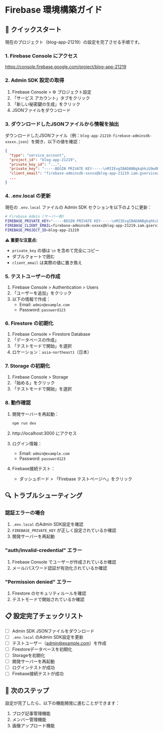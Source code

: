 # Firebase 環境構築ガイド

## 🚀 クイックスタート

現在のプロジェクト（blog-app-21219）の設定を完了させる手順です。

### 1. Firebase Console にアクセス

https://console.firebase.google.com/project/blog-app-21219

### 2. Admin SDK 設定の取得

1. Firebase Console > ⚙️ プロジェクト設定
2. 「サービス アカウント」タブをクリック
3. 「新しい秘密鍵の生成」をクリック
4. JSONファイルをダウンロード

### 3. ダウンロードしたJSONファイルから情報を抽出

ダウンロードしたJSONファイル（例：`blog-app-21219-firebase-adminsdk-xxxxx.json`）を開き、以下の値を確認：

```json
{
  "type": "service_account",
  "project_id": "blog-app-21219",
  "private_key_id": "...",
  "private_key": "-----BEGIN PRIVATE KEY-----\nMIIEvgIBADANBgkqhkiG9w0BAQEFAASCBKgwggSkAgEAAoIBAQC...\n-----END PRIVATE KEY-----\n",
  "client_email": "firebase-adminsdk-xxxxx@blog-app-21219.iam.gserviceaccount.com",
  ...
}
```

### 4. .env.local の更新

現在の `.env.local` ファイルの Admin SDK セクションを以下のように更新：

```bash
# Firebase Admin (サーバー側)
FIREBASE_PRIVATE_KEY="-----BEGIN PRIVATE KEY-----\nMIIEvgIBADANBgkqhkiG9w0BAQEFAASCBKgwggSkAgEAAoIBAQC...\n-----END PRIVATE KEY-----\n"
FIREBASE_CLIENT_EMAIL=firebase-adminsdk-xxxxx@blog-app-21219.iam.gserviceaccount.com
FIREBASE_PROJECT_ID=blog-app-21219
```

**⚠️ 重要な注意点:**
- `private_key` の値は `\n` を含めて完全にコピー
- ダブルクォートで囲む
- `client_email` は実際の値に置き換え

### 5. テストユーザーの作成

1. Firebase Console > Authentication > Users
2. 「ユーザーを追加」をクリック
3. 以下の情報で作成：
   - Email: `admin@example.com`
   - Password: `password123`

### 6. Firestore の初期化

1. Firebase Console > Firestore Database
2. 「データベースの作成」
3. 「テストモードで開始」を選択
4. ロケーション：`asia-northeast1`（日本）

### 7. Storage の初期化

1. Firebase Console > Storage
2. 「始める」をクリック
3. 「テストモードで開始」を選択

### 8. 動作確認

1. 開発サーバーを再起動：
   ```bash
   npm run dev
   ```

2. http://localhost:3000 にアクセス

3. ログイン情報：
   - Email: `admin@example.com`
   - Password: `password123`

4. Firebase接続テスト：
   - ダッシュボード > 「Firebase テストページへ」をクリック

## 🔍 トラブルシューティング

### 認証エラーの場合

1. `.env.local` のAdmin SDK設定を確認
2. `FIREBASE_PRIVATE_KEY` が正しく設定されているか確認
3. 開発サーバーを再起動

### "auth/invalid-credential" エラー

1. Firebase Console でユーザーが作成されているか確認
2. メール/パスワード認証が有効化されているか確認

### "Permission denied" エラー

1. Firestore のセキュリティルールを確認
2. テストモードで開始されているか確認

## 📋 設定完了チェックリスト

- [ ] Admin SDK JSONファイルをダウンロード
- [ ] `.env.local` のAdmin SDK設定を更新
- [ ] テストユーザー（admin@example.com）を作成
- [ ] Firestoreデータベースを初期化
- [ ] Storageを初期化
- [ ] 開発サーバーを再起動
- [ ] ログインテストが成功
- [ ] Firebase接続テストが成功

## 🎯 次のステップ

設定が完了したら、以下の機能開発に進むことができます：

1. ブログ記事管理機能
2. メンバー管理機能
3. 画像アップロード機能